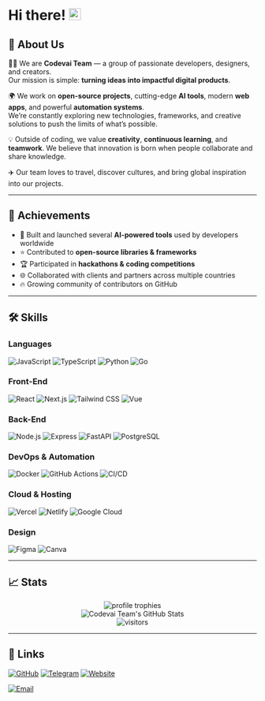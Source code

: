 # Hi there! <img src="https://media.giphy.com/media/hvRJCLFzcasrR4ia7z/giphy.gif" width="24px" height="24px">

## 🚀 About Us

👨‍💻 We are **Codevai Team** — a group of passionate developers, designers, and creators.  
Our mission is simple: **turning ideas into impactful digital products**.  

🌍 We work on **open-source projects**, cutting-edge **AI tools**, modern **web apps**, and powerful **automation systems**.  
We’re constantly exploring new technologies, frameworks, and creative solutions to push the limits of what’s possible.

💡 Outside of coding, we value **creativity**, **continuous learning**, and **teamwork**. We believe that innovation is born when people collaborate and share knowledge.

✈️ Our team loves to travel, discover cultures, and bring global inspiration into our projects.

---

## 🏅 Achievements

- 🚀 Built and launched several **AI-powered tools** used by developers worldwide  
- ⭐ Contributed to **open-source libraries & frameworks**  
- 🏆 Participated in **hackathons & coding competitions**  
- 🌐 Collaborated with clients and partners across multiple countries  
- 🔥 Growing community of contributors on GitHub  

---

## 🛠️ Skills

### Languages
![JavaScript](https://img.shields.io/badge/JavaScript-323330?style=for-the-badge&logo=javascript&logoColor=F7DF1E)
![TypeScript](https://img.shields.io/badge/TypeScript-3178C6?style=for-the-badge&logo=typescript&logoColor=white)
![Python](https://img.shields.io/badge/Python-3776AB?style=for-the-badge&logo=python&logoColor=white)
![Go](https://img.shields.io/badge/Go-00ADD8?style=for-the-badge&logo=go&logoColor=white)

### Front-End
![React](https://img.shields.io/badge/React-20232A?style=for-the-badge&logo=react&logoColor=61DAFB)
![Next.js](https://img.shields.io/badge/Next-000000?style=for-the-badge&logo=nextdotjs&logoColor=FFFFFF)
![Tailwind CSS](https://img.shields.io/badge/Tailwind_CSS-06B6D4?style=for-the-badge&logo=tailwind-css&logoColor=white)
![Vue](https://img.shields.io/badge/Vue-35495E?style=for-the-badge&logo=vuedotjs&logoColor=4FC08D)

### Back-End
![Node.js](https://img.shields.io/badge/Node-5FA04E?style=for-the-badge&logo=node.js&logoColor=FFFFFF)
![Express](https://img.shields.io/badge/Express-000000?style=for-the-badge&logo=express&logoColor=FFFFFF)
![FastAPI](https://img.shields.io/badge/FastAPI-009688?style=for-the-badge&logo=fastapi&logoColor=FFFFFF)
![PostgreSQL](https://img.shields.io/badge/PostgreSQL-336791?style=for-the-badge&logo=postgresql&logoColor=FFFFFF)

### DevOps & Automation
![Docker](https://img.shields.io/badge/Docker-2496ED?style=for-the-badge&logo=docker&logoColor=white)
![GitHub Actions](https://img.shields.io/badge/GitHub_Actions-181717?style=for-the-badge&logo=github&logoColor=FFFFFF)
![CI/CD](https://img.shields.io/badge/CI/CD-000000?style=for-the-badge&logo=jenkins&logoColor=white)

### Cloud & Hosting
![Vercel](https://img.shields.io/badge/Vercel-000000?style=for-the-badge&logo=Vercel&logoColor=white)
![Netlify](https://img.shields.io/badge/Netlify-00C7B7?style=for-the-badge&logo=netlify&logoColor=white)
![Google Cloud](https://img.shields.io/badge/Google_Cloud-4285F4?style=for-the-badge&logo=google-cloud&logoColor=FFFFFF)

### Design
![Figma](https://img.shields.io/badge/Figma-000000?style=for-the-badge&logo=figma&logoColor=white)
![Canva](https://img.shields.io/badge/Canva-00C4CC?style=for-the-badge&logo=canva&logoColor=white)

---

## 📈 Stats

<div align="center">
    <img src="https://github-profile-trophy.vercel.app/?username=codevai-team&row=1&column=6&margin-h=8&theme=darkhub&count_private=true&margin-w=15&no-frame=true" alt="profile trophies" />
    <br />
    <img src="https://github-readme-stats.vercel.app/api?username=codevai-team&show_icons=true&hide_border=true" alt="Codevai Team's GitHub Stats">
    <br />
    <img src="https://visitor-badge.laobi.icu/badge?page_id=codevai-team.codevai-team" alt="visitors">
</div>

---

## 🔗 Links

[![GitHub](https://img.shields.io/badge/GitHub-000000?style=for-the-badge&logo=GitHub&logoColor=white)](https://github.com/codevai-team)
[![Telegram](https://img.shields.io/badge/Telegram-2CA5E0?style=for-the-badge&logo=telegram&logoColor=white)](https://t.me/codevai-team)
[![Website](https://img.shields.io/badge/Website-5340ff?style=for-the-badge&logo=Google-chrome&logoColor=white)](https://your-website.com)

[![Email](https://img.shields.io/badge/Email-D14836?style=for-the-badge&logo=Gmail&logoColor=white)](mailto:team-codevai@gmail.com)

